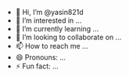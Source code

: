 - 👋 Hi, I’m @yasin821d
- 👀 I’m interested in ...
- 🌱 I’m currently learning ...
- 💞️ I’m looking to collaborate on ...
- 📫 How to reach me ...
- 😄 Pronouns: ...
- ⚡ Fun fact: ...

<!---
yasin821d/yasin821d is a ✨ special ✨ repository because its `README.md` (this file) appears on your GitHub profile.
You can click the Preview link to take a look at your changes.
--->
